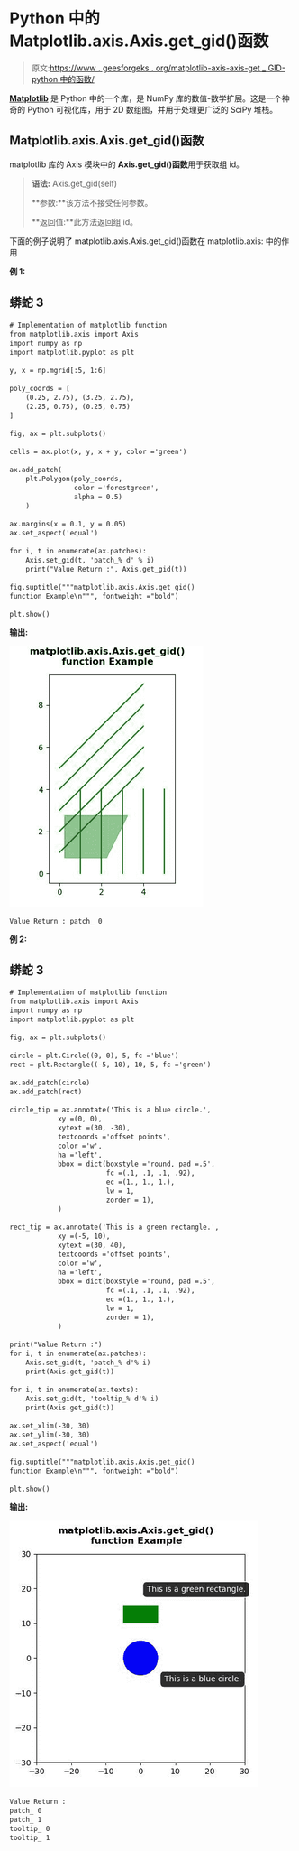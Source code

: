 # Python 中的 Matplotlib.axis.Axis.get_gid()函数

> 原文:[https://www . geesforgeks . org/matplotlib-axis-axis-get _ GID-python 中的函数/](https://www.geeksforgeeks.org/matplotlib-axis-axis-get_gid-function-in-python/)

[**Matplotlib**](https://www.geeksforgeeks.org/python-introduction-matplotlib/) 是 Python 中的一个库，是 NumPy 库的数值-数学扩展。这是一个神奇的 Python 可视化库，用于 2D 数组图，并用于处理更广泛的 SciPy 堆栈。

## Matplotlib.axis.Axis.get_gid()函数

matplotlib 库的 Axis 模块中的 **Axis.get_gid()函数**用于获取组 id。

> **语法:** Axis.get_gid(self)
> 
> **参数:**该方法不接受任何参数。
> 
> **返回值:**此方法返回组 id。

下面的例子说明了 matplotlib.axis.Axis.get_gid()函数在 matplotlib.axis:
中的作用

**例 1:**

## 蟒蛇 3

```
# Implementation of matplotlib function
from matplotlib.axis import Axis
import numpy as np  
import matplotlib.pyplot as plt  

y, x = np.mgrid[:5, 1:6]  

poly_coords = [  
    (0.25, 2.75), (3.25, 2.75),  
    (2.25, 0.75), (0.25, 0.75)  
]  

fig, ax = plt.subplots()  

cells = ax.plot(x, y, x + y, color ='green')  

ax.add_patch(  
    plt.Polygon(poly_coords,   
                color ='forestgreen',   
                alpha = 0.5)  
    )  

ax.margins(x = 0.1, y = 0.05)  
ax.set_aspect('equal')  

for i, t in enumerate(ax.patches):  
    Axis.set_gid(t, 'patch_% d' % i) 
    print("Value Return :", Axis.get_gid(t))

fig.suptitle("""matplotlib.axis.Axis.get_gid()
function Example\n""", fontweight ="bold")  

plt.show()
```

**输出:**

![](img/50c1dec69a32a47cf22729bed63b8ecf.png)

```
Value Return : patch_ 0

```

**例 2:**

## 蟒蛇 3

```
# Implementation of matplotlib function
from matplotlib.axis import Axis
import numpy as np  
import matplotlib.pyplot as plt  

fig, ax = plt.subplots()  

circle = plt.Circle((0, 0), 5, fc ='blue')  
rect = plt.Rectangle((-5, 10), 10, 5, fc ='green')  

ax.add_patch(circle)  
ax.add_patch(rect)  

circle_tip = ax.annotate('This is a blue circle.',  
            xy =(0, 0),  
            xytext =(30, -30),  
            textcoords ='offset points',  
            color ='w',  
            ha ='left',  
            bbox = dict(boxstyle ='round, pad =.5',   
                        fc =(.1, .1, .1, .92),  
                        ec =(1., 1., 1.),   
                        lw = 1,  
                        zorder = 1),  
            )  

rect_tip = ax.annotate('This is a green rectangle.',  
            xy =(-5, 10),  
            xytext =(30, 40),  
            textcoords ='offset points',  
            color ='w',  
            ha ='left',  
            bbox = dict(boxstyle ='round, pad =.5',  
                        fc =(.1, .1, .1, .92),   
                        ec =(1., 1., 1.),   
                        lw = 1,  
                        zorder = 1),  
            )  

print("Value Return :")  
for i, t in enumerate(ax.patches):  
    Axis.set_gid(t, 'patch_% d'% i) 
    print(Axis.get_gid(t))  

for i, t in enumerate(ax.texts):  
    Axis.set_gid(t, 'tooltip_% d'% i) 
    print(Axis.get_gid(t))  

ax.set_xlim(-30, 30)  
ax.set_ylim(-30, 30)  
ax.set_aspect('equal') 

fig.suptitle("""matplotlib.axis.Axis.get_gid()
function Example\n""", fontweight ="bold")  

plt.show()
```

**输出:**

![](img/fcad25e7996b293848e9b952f946dee2.png)

```
Value Return :
patch_ 0
patch_ 1
tooltip_ 0
tooltip_ 1

```